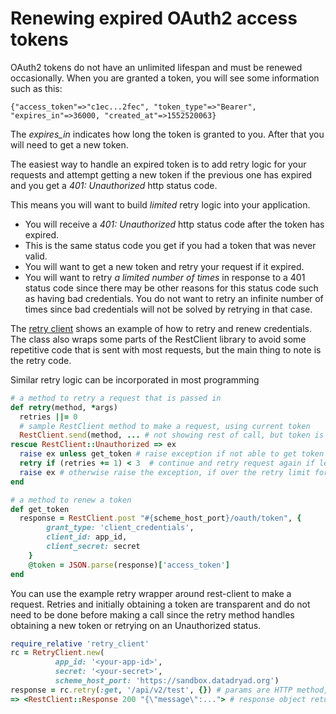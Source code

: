 # Renewing expired OAuth2 access tokens

OAuth2 tokens do not have an unlimited lifespan and must be renewed occasionally.
When you are granted a token, you will see some information such as this:

```
{"access_token"=>"c1ec...2fec", "token_type"=>"Bearer", "expires_in"=>36000, "created_at"=>1552520063}
```

The *expires_in* indicates how long the token is granted to you.  After that
you will need to get a new token.

The easiest way to handle an expired token is to add retry logic for your
requests and attempt getting a new token if the previous one has expired
and you get a *401: Unauthorized* http status code.

This means you will want to build *limited* retry logic into your application.

- You will receive a *401: Unauthorized* http status code after the token has expired.
- This is the same status code you get if you had a token that was never valid.
- You will want to get a new token and retry your request if it expired.
- You will want to retry *a limited number of times* in response to a 401
  status code since there may be other reasons for this status code such
  as having bad credentials.  You do not want to retry an infinite number
  of times since bad credentials will not be solved by retrying in that case.

The [retry client](retry_client.rb) shows an example of how to retry and
renew credentials.  The class also wraps some parts of the RestClient library
to avoid some repetitive code that is sent with most requests, but the main thing to note is the retry code.

Similar retry logic can be incorporated in most programming

```ruby
# a method to retry a request that is passed in
def retry(method, *args)
  retries ||= 0
  # sample RestClient method to make a request, using current token
  RestClient.send(method, ... # not showing rest of call, but token is included
rescue RestClient::Unauthorized => ex
  raise ex unless get_token # raise exception if not able to get token
  retry if (retries += 1) < 3  # continue and retry request again if less than three tries
  raise ex # otherwise raise the exception, if over the retry limit for this request
end

# a method to renew a token
def get_token
  response = RestClient.post "#{scheme_host_port}/oauth/token", {
        grant_type: 'client_credentials',
        client_id: app_id,
        client_secret: secret
    }
    @token = JSON.parse(response)['access_token']
end
 ```

You can use the example retry wrapper around rest-client to make a request.
Retries and initially obtaining a token are transparent and do not need to be done
before making a call since the retry method handles obtaining a new token or
retrying on an Unauthorized status.


```ruby
require_relative 'retry_client'
rc = RetryClient.new(
          app_id: '<your-app-id>',
          secret: '<your-secret>',
          scheme_host_port: 'https://sandbox.datadryad.org')
response = rc.retry(:get, '/api/v2/test', {}) # params are HTTP method, path and extra headers
=> <RestClient::Response 200 "{\"message\":..."> # response object returned
```

